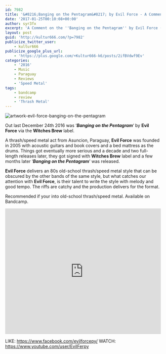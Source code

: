 ```yaml
---
id: 7982
title: '&#8216;Banging on the Pentagram&#8217; by Evil Force - A Comment'
date: '2017-01-25T00:10:08+00:00'
author: syr3fx
excerpt: 'A Comment on the ''Banging on the Pentagram'' by Evil Force (2016).'
layout: post
guid: 'http://kultur666.com/?p=7982'
publicize_twitter_user:
    - kultur666
publicize_google_plus_url:
    - 'https://plus.google.com/+Kultur666-k6/posts/2ifBVdwf9Ev'
categories:
    - '2016'
    - Music
    - Paraguay
    - Reviews
    - 'Speed Metal'
tags:
    - bandcamp
    - review
    - 'Thrash Metal'
---
```


![artwork-evil-force-banging-on-the-pentagram](http://localhost:8080/wp-content/uploads/2017/01/artwork-evil-force-banging-on-the-pentagram.jpg)

Out last December 24th 2016 was ‘***Banging on the Pentagram***‘ by **Evil Force** via the **Witches Brew** label.

A thrash/speed metal act from Asuncion, Paraguay, **Evil Force** was founded in 2005 with acoustic guitars and book covers and a bed mattress as the drums. Things got eventually more serious and a decade and two full-length releases later, they got signed with **Witches Brew** label and a few months later ‘***Banging on the Pentagram***‘ was released.

**Evil Force** delivers an 80s old-school thrash/speed metal style that can be obscured by the other bands of the same style, but what catches our attention with **Evil Force**, is their talent to write the style with melody and good tempo. The riffs are catchy and the production delivers for the format.

Recommended if your into old-school thrash/speed metal. Available on Bandcamp.

<iframe style="border: 0; width: 100%; height: 406px;" src="https://bandcamp.com/EmbeddedPlayer/album=2266470077/size=large/bgcol=333333/linkcol=e99708/tracklist=false/transparent=true/" seamless></iframe>

LIKE: <https://www.facebook.com/evilforcepy/>
WATCH: <https://www.youtube.com/user/EvilFerpy>